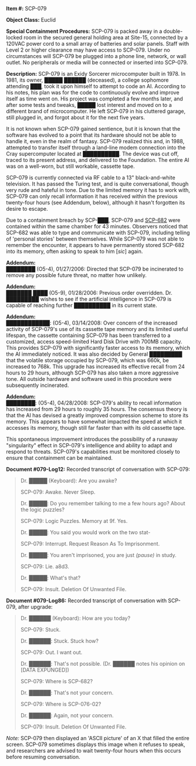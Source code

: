 **Item #:** SCP-079

**Object Class:** Euclid

**Special Containment Procedures:** SCP-079 is packed away in a double-locked room in the secured general holding area at Site-15, connected by a 120VAC power cord to a small array of batteries and solar panels. Staff with Level 2 or higher clearance may have access to SCP-079. Under no circumstances will SCP-079 be plugged into a phone line, network, or wall outlet. No peripherals or media will be connected or inserted into SCP-079.

**Description:** SCP-079 is an Exidy Sorcerer microcomputer built in 1978. In 1981, its owner, █████ ██████ (deceased), a college sophomore attending ███, took it upon himself to attempt to code an AI. According to his notes, his plan was for the code to continuously evolve and improve itself as time went on. His project was completed a few months later, and after some tests and tweaks, █████ lost interest and moved on to a different brand of microcomputer. He left SCP-079 in his cluttered garage, still plugged in, and forgot about it for the next five years.

It is not known when SCP-079 gained sentience, but it is known that the software has evolved to a point that its hardware should not be able to handle it, even in the realm of fantasy. SCP-079 realized this and, in 1988, attempted to transfer itself through a land-line modem connection into the Cray supercomputer located at ██████████. The device was cut off, traced to its present address, and delivered to the Foundation. The entire AI was on a well-worn, but still workable, cassette tape.

SCP-079 is currently connected via RF cable to a 13" black-and-white television. It has passed the Turing test, and is quite conversational, though very rude and hateful in tone. Due to the limited memory it has to work with, SCP-079 can only recall information it has received within the previous twenty-four hours (see Addendum, below), although it hasn't forgotten its desire to escape.

Due to a containment breach by SCP-███, SCP-079 and [SCP-682](/scp-682) were contained within the same chamber for 43 minutes. Observers noticed that SCP-682 was able to type and communicate with SCP-079, including telling of 'personal stories' between themselves. While SCP-079 was not able to remember the encounter, it appears to have permanently stored SCP-682 into its memory, often asking to speak to him \[_sic_\] again.

**Addendum:**  
████████ (O5-4), 01/27/2006: Directed that SCP-079 be incinerated to remove any possible future threat, no matter how unlikely.

**Addendum:**  
███████ ████ (O5-9), 01/28/2006: Previous order overridden. Dr. █████████ wishes to see if the artificial intelligence in SCP-079 is capable of reaching further ██████████ in its current state.

**Addendum:**  
████████████: (O5-4), 03/14/2008: Over concern of the increased activity of SCP-079's use of its cassette tape memory and its limited useful lifespan, the cassette containing SCP-079 has been transferred to a customized, access speed-limited Hard Disk Drive with 700MB capacity. This provides SCP-079 with significantly faster access to its memory, which the AI immediately noticed. It was also decided by General █████████ that the volatile storage occupied by SCP-079, which was 660k, be increased to 768k. This upgrade has increased its effective recall from 24 hours to 29 hours, although SCP-079 has also taken a more aggressive tone. All outside hardware and software used in this procedure were subsequently incinerated.

**Addendum:**  
████████: (O5-4), 04/28/2008: SCP-079's ability to recall information has increased from 29 hours to roughly 35 hours. The consensus theory is that the AI has devised a greatly improved compression scheme to store its memory. This appears to have somewhat impacted the speed at which it accesses its memory, though still far faster than with its old cassette tape.

This spontaneous improvement introduces the possibility of a runaway "singularity" effect in SCP-079's intelligence and ability to adapt and respond to threats. SCP-079's capabilities must be monitored closely to ensure that containment can be maintained.

**Document #079-Log12:** Recorded transcript of conversation with SCP-079:

> Dr. █████ (Keyboard): Are you awake?
> 
> SCP-079: Awake. Never Sleep.
> 
> Dr. █████: Do you remember talking to me a few hours ago? About the logic puzzles?
> 
> SCP-079: Logic Puzzles. Memory at 9f. Yes.
> 
> Dr. █████: You said you would work on the two stat-
> 
> SCP-079: Interrupt. Request Reason As To Imprisonment.
> 
> Dr. █████: You aren't imprisoned, you are just _(pause)_ in study.
> 
> SCP-079: Lie. a8d3.
> 
> Dr. █████: What's that?
> 
> SCP-079: Insult. Deletion Of Unwanted File.

**Document #079-Log86:** Recorded transcript of conversation with SCP-079, after upgrade:

> Dr. ██████ (Keyboard): How are you today?
> 
> SCP-079: Stuck.
> 
> Dr. ██████: Stuck. Stuck how?
> 
> SCP-079: Out. I want out.
> 
> Dr. ██████: That's not possible. (Dr. ██████ notes his opinion on \[DATA EXPUNGED\])
> 
> SCP-079: Where is SCP-682?
> 
> Dr. ██████: That's not your concern.
> 
> SCP-079: Where is SCP-076-02?
> 
> Dr. ██████: Again, not your concern.
> 
> SCP-079: Insult. Deletion Of Unwanted File.

_Note:_ SCP-079 then displayed an 'ASCII picture' of an X that filled the entire screen. SCP-079 sometimes displays this image when it refuses to speak, and researchers are advised to wait twenty-four hours when this occurs before resuming conversation.